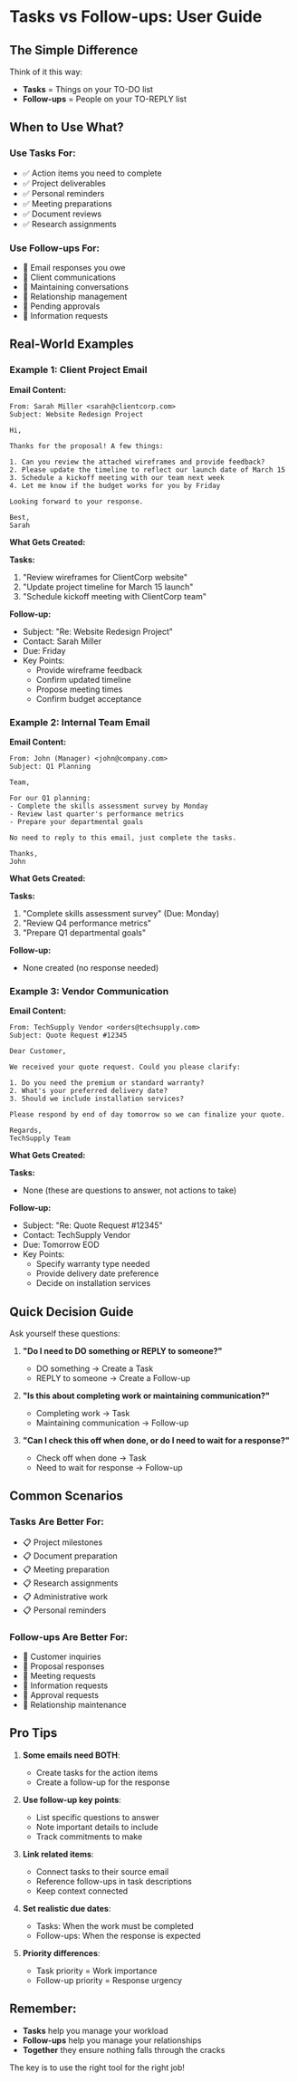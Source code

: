 # Tasks vs Follow-ups: User Guide

## The Simple Difference

Think of it this way:
- **Tasks** = Things on your TO-DO list
- **Follow-ups** = People on your TO-REPLY list

## When to Use What?

### Use Tasks For:
- ✅ Action items you need to complete
- ✅ Project deliverables
- ✅ Personal reminders
- ✅ Meeting preparations
- ✅ Document reviews
- ✅ Research assignments

### Use Follow-ups For:
- 📧 Email responses you owe
- 📧 Client communications
- 📧 Maintaining conversations
- 📧 Relationship management
- 📧 Pending approvals
- 📧 Information requests

## Real-World Examples

### Example 1: Client Project Email
**Email Content:**
```
From: Sarah Miller <sarah@clientcorp.com>
Subject: Website Redesign Project

Hi,

Thanks for the proposal! A few things:

1. Can you review the attached wireframes and provide feedback?
2. Please update the timeline to reflect our launch date of March 15
3. Schedule a kickoff meeting with our team next week
4. Let me know if the budget works for you by Friday

Looking forward to your response.

Best,
Sarah
```

**What Gets Created:**

**Tasks:**
1. "Review wireframes for ClientCorp website"
2. "Update project timeline for March 15 launch"
3. "Schedule kickoff meeting with ClientCorp team"

**Follow-up:**
- Subject: "Re: Website Redesign Project"
- Contact: Sarah Miller
- Due: Friday
- Key Points:
  - Provide wireframe feedback
  - Confirm updated timeline
  - Propose meeting times
  - Confirm budget acceptance

### Example 2: Internal Team Email
**Email Content:**
```
From: John (Manager) <john@company.com>
Subject: Q1 Planning

Team,

For our Q1 planning:
- Complete the skills assessment survey by Monday
- Review last quarter's performance metrics
- Prepare your departmental goals

No need to reply to this email, just complete the tasks.

Thanks,
John
```

**What Gets Created:**

**Tasks:**
1. "Complete skills assessment survey" (Due: Monday)
2. "Review Q4 performance metrics"
3. "Prepare Q1 departmental goals"

**Follow-up:**
- None created (no response needed)

### Example 3: Vendor Communication
**Email Content:**
```
From: TechSupply Vendor <orders@techsupply.com>
Subject: Quote Request #12345

Dear Customer,

We received your quote request. Could you please clarify:

1. Do you need the premium or standard warranty?
2. What's your preferred delivery date?
3. Should we include installation services?

Please respond by end of day tomorrow so we can finalize your quote.

Regards,
TechSupply Team
```

**What Gets Created:**

**Tasks:**
- None (these are questions to answer, not actions to take)

**Follow-up:**
- Subject: "Re: Quote Request #12345"
- Contact: TechSupply Vendor
- Due: Tomorrow EOD
- Key Points:
  - Specify warranty type needed
  - Provide delivery date preference
  - Decide on installation services

## Quick Decision Guide

Ask yourself these questions:

1. **"Do I need to DO something or REPLY to someone?"**
   - DO something → Create a Task
   - REPLY to someone → Create a Follow-up

2. **"Is this about completing work or maintaining communication?"**
   - Completing work → Task
   - Maintaining communication → Follow-up

3. **"Can I check this off when done, or do I need to wait for a response?"**
   - Check off when done → Task
   - Need to wait for response → Follow-up

## Common Scenarios

### Tasks Are Better For:
- 📋 Project milestones
- 📋 Document preparation
- 📋 Meeting preparation
- 📋 Research assignments
- 📋 Administrative work
- 📋 Personal reminders

### Follow-ups Are Better For:
- 💬 Customer inquiries
- 💬 Proposal responses
- 💬 Meeting requests
- 💬 Information requests
- 💬 Approval requests
- 💬 Relationship maintenance

## Pro Tips

1. **Some emails need BOTH**:
   - Create tasks for the action items
   - Create a follow-up for the response

2. **Use follow-up key points**:
   - List specific questions to answer
   - Note important details to include
   - Track commitments to make

3. **Link related items**:
   - Connect tasks to their source email
   - Reference follow-ups in task descriptions
   - Keep context connected

4. **Set realistic due dates**:
   - Tasks: When the work must be completed
   - Follow-ups: When the response is expected

5. **Priority differences**:
   - Task priority = Work importance
   - Follow-up priority = Response urgency

## Remember:

- **Tasks** help you manage your workload
- **Follow-ups** help you manage your relationships
- **Together** they ensure nothing falls through the cracks

The key is to use the right tool for the right job!
